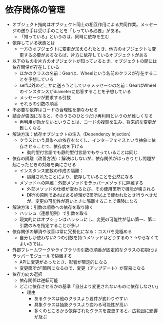 # 依存関係の管理
- オブジェクト指向はオブジェクト同士の相互作用による共同作業。メッセージの送り手は受け手のことを「しっている必要」がある。
    - 「知っている」というのは、同時に依存を生む
- 依存している状態とは
    - 一方のオブジェクトに変更が加えられたとき、他方のオブジェクトも変更する必要があるならば、片方に依存しているオブジェクトがある
- 以下のものを片方のオブジェクトが知っているとき、オブジェクトの間には依存関係が存在している
    - ほかのクラスの名前：Gearは、Wheelという名前のクラスが存在することを予想している
    - self以外のどこかに送ろうとしているメッセージの名前：GearはWheelのインスタンスがdiameterに応答することを予想している
    - メッセージが要求する引数
    - それらの引数の順番
- 不必要な依存はコードの合理性を損なわせる
- 結合が強固になると、そのうちのひとつだけ再利用というのが難しくなる
    - 再利用が効かないということは、コードの複製を生み、将来的な変更が難しくなる
- 解決方法：依存オブジェクトの注入（Dependency Injection）
    - クラスという具象への依存をなくし、インターフェイスという抽象に依存させることで、依存度を下げる
        - 動的型付言語でも静的型付言語でもやっていることは同じ
- 依存の隔離（改善方法）：解決はしないが、依存関係がはっきりとし問題が起こったときの対処を楽にさせる
    - インスタンス変数の作成の隔離：
        - 隔離されたことにより、依存していることを公然になる
    - メソッドへの隔離：外部メソッドをラッパーメソッドに隔離する
        - 外部メソッドの仕様が変わるたび、その使用箇所で機能が壊される
        - DRYの原則であればある処理が2箇所以上で使われたとき行うべきだが、変更の可能性が高いときに隔離することで保険になる
- 解決方法：引数の順番への依存を取り除く
    - ハッシュ（連想配列）で引数を取る
    - 現実的にはオプションはハッシュにし、変更の可能性が低い第一、第二引数のみを指定することが多い
- 依存関係の解消や改善は常に冗長化になる：コスパを見極める
    - 自分しか使わない2つの引数を持つメソッドはどうするの？→やらなくてよいのでは。
- 外部フレームワークやライブラリの引数の順番が固定的なクラスの初期化はラッパーモジュールで隔離する
    - APIに変更があったとき、影響が限定的になる
    - 変更箇所が1箇所になるので、変更（アップデート）が容易になる
- 依存方向の選択
    - 依存関係は逆転可能
    - どこに依存させるかの基準「自分より変更されないものに依存しなさい」
        - 理由
            - あるクラスは他のクラスより要件が変わりやすい
            - 具象クラスは抽象クラスより変わる可能性が高い
            - 多くのところから依存されたクラスを変更すると、広範囲に影響が及ぶ
